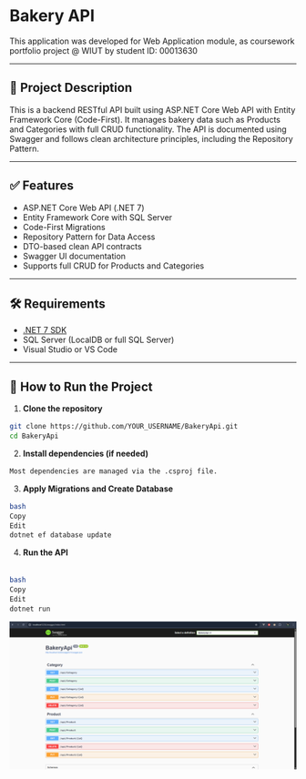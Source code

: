 # Bakery API

This application was developed for Web Application module, as coursework portfolio project @ WIUT by student ID: 00013630

---

## 📌 Project Description

This is a backend RESTful API built using ASP.NET Core Web API with Entity Framework Core (Code-First). It manages bakery data such as Products and Categories with full CRUD functionality. The API is documented using Swagger and follows clean architecture principles, including the Repository Pattern.

---

## ✅ Features

- ASP.NET Core Web API (.NET 7)
- Entity Framework Core with SQL Server
- Code-First Migrations
- Repository Pattern for Data Access
- DTO-based clean API contracts
- Swagger UI documentation
- Supports full CRUD for Products and Categories

---

## 🛠 Requirements

- [.NET 7 SDK](https://dotnet.microsoft.com/download)
- SQL Server (LocalDB or full SQL Server)
- Visual Studio or VS Code

---

## 🚀 How to Run the Project

1. **Clone the repository**

```bash
git clone https://github.com/YOUR_USERNAME/BakeryApi.git
cd BakeryApi
```

2. **Install dependencies (if needed)**

```bash
Most dependencies are managed via the .csproj file.
```

3. **Apply Migrations and Create Database**

```bash
bash
Copy
Edit
dotnet ef database update
```

4. **Run the API**

```bash

bash
Copy
Edit
dotnet run
```

![alt text](image.png)
